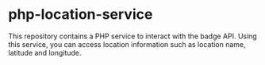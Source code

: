 # php-location-service
This repository contains a PHP service to interact with the badge API. Using this service, you can access location information such as location name, latitude and longitude.
    